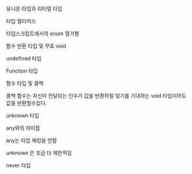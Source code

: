유니온 타입과 리터럴 타입

타입 앨리어스

타입스크립트에서의 enum 열거형

함수 반환 타입 및 무효 void

undefined 타입

Function 타입

함수 타입 및 콜백

콜백 함수는 자신이 전달되는 인수가 값을 반환하질 않기를 기대하는 void 타입이어도 값을 반환할수있다.

unknown 타입

any와의 차이점

any는 타입 체킹을 안함

unknown 은 조금 더 제한적임

never 타입
